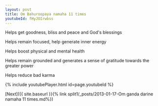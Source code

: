 ```yaml
---
layout: post
title: Om Bahuroopaya namaha 11 times
youtubeId: fHyJOIrwbss
---
```

 
 
Helps get goodness, bliss and peace and God's blessings
 
Helps remain focused, help generate inner energy 
 
Helps boost physical and mental health 
 
Helps remain grounded and generates a sense of gratitude towards the greater power 
 
Helps reduce bad karma
 
 
 
 


{% include youtubePlayer.html id=page.youtubeId %}
 
[Next]({{ site.baseurl }}{% link  split1/_posts/2013-01-17-Om ganda darine namaha 11 times.md%})
 
